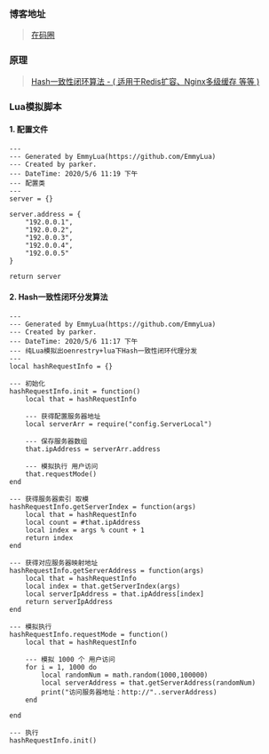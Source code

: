 ### 博客地址
> <a href="https://www.arcinbj.com" target="_blank">在码圈</a>

### 原理

> <a href="https://www.arcinbj.com/archives/hashclosedloop" target="_blank">Hash一致性闭环算法 - ( 适用于Redis扩容、Nginx多级缓存 等等 )</a>

### Lua模拟脚本

#### 1. 配置文件
```
---
--- Generated by EmmyLua(https://github.com/EmmyLua)
--- Created by parker.
--- DateTime: 2020/5/6 11:19 下午
--- 配置类
---
server = {}

server.address = {
    "192.0.0.1",
    "192.0.0.2",
    "192.0.0.3",
    "192.0.0.4",
    "192.0.0.5"
}

return server

```

#### 2. Hash一致性闭环分发算法
```
---
--- Generated by EmmyLua(https://github.com/EmmyLua)
--- Created by parker.
--- DateTime: 2020/5/6 11:17 下午
--- 纯Lua模拟出oenrestry+lua下Hash一致性闭环代理分发
---
local hashRequestInfo = {}

--- 初始化
hashRequestInfo.init = function()
    local that = hashRequestInfo

    --- 获得配置服务器地址
    local serverArr = require("config.ServerLocal")

    --- 保存服务器数组
    that.ipAddress = serverArr.address

    --- 模拟执行 用户访问
    that.requestMode()
end

--- 获得服务器索引 取模
hashRequestInfo.getServerIndex = function(args)
    local that = hashRequestInfo
    local count = #that.ipAddress
    local index = args % count + 1
    return index
end

--- 获得对应服务器映射地址
hashRequestInfo.getServerAddress = function(args)
    local that = hashRequestInfo
    local index = that.getServerIndex(args)
    local serverIpAddress = that.ipAddress[index]
    return serverIpAddress
end

--- 模拟执行
hashRequestInfo.requestMode = function()
    local that = hashRequestInfo
    
    --- 模拟 1000 个 用户访问
    for i = 1, 1000 do
        local randomNum = math.random(1000,100000)
        local serverAddress = that.getServerAddress(randomNum)
        print("访问服务器地址：http://"..serverAddress)
    end

end

--- 执行
hashRequestInfo.init()

```
